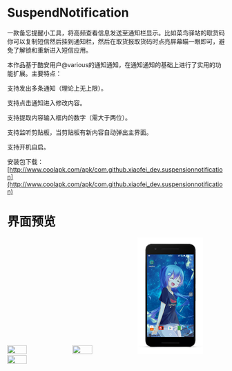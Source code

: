 # SuspendNotification

一款备忘提醒小工具，将高频查看信息发送至通知栏显示。比如菜鸟驿站的取货码你可以复制短信然后挂到通知栏，然后在取货报取货码时点亮屏幕瞄一眼即可，避免了解锁和重新进入短信应用。

本作品基于酷安用户@various的通知通知，在通知通知的基础上进行了实用的功能扩展。主要特点：

支持发出多条通知（理论上无上限）。

支持点击通知进入修改内容。

支持提取内容输入框内的数字（需大于两位）。

支持监听剪贴板，当剪贴板有新内容自动弹出主界面。

支持开机自启。

安装包下载：[http://www.coolapk.com/apk/com.github.xiaofei_dev.suspensionnotification](http://www.coolapk.com/apk/com.github.xiaofei_dev.suspensionnotification)

# 界面预览

<img src="https://github.com/xiaofei-dev/SuspendNotification/blob/master/art/enframe_2017-05-13-19-48-52.png" width="30%" height="30%"><img src="https://github.com/xiaofei-dev/SuspendNotification/blob/master/art/enframe_2017-05-13-19-49-12.png" width="30%" height="30%"><img src="https://github.com/xiaofei-dev/SuspendNotification/blob/master/art/enframe_2017-05-13-19-49-19.png" width="30%" height="30%"><img src="https://github.com/xiaofei-dev/SuspendNotification/blob/master/art/enframe_2017-05-13-19-49-27.png" width="30%" height="30%">


